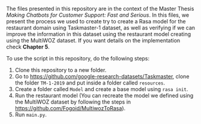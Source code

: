 The files presented in this repository are in the context of the Master Thesis *Making Chatbots for Customer Support: Fast and Serious*. In this files, we present the process we used to create try to create a Rasa model for the restaurant domain using Taskmaster-1 dataset, as well as verifying if we can improve the information in this dataset using the restaurant model creating using the MultiWOZ dataset. If you want details on the implementation check **Chapter 5**.

To use the script in this repository, do the following steps:
1. Clone this repository to a new folder.
2. Go to https://github.com/google-research-datasets/Taskmaster, clone the folder `TM-1-2019` and put inside a folder called `resources`.
3. Create a folder called `Model` and create a base model using `rasa init`.
5. Run the restaurant model (You can recreate the model we defined using the MultiWOZ dataset by following the steps in https://github.com/Fogoid/MultiwozToRasa).
6. Run `main.py`.
